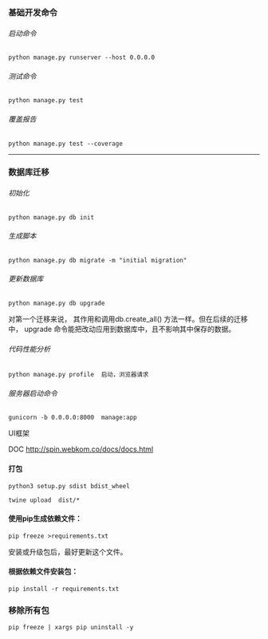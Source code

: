 ### 基础开发命令



###### 启动命令
```
python manage.py runserver --host 0.0.0.0
```

###### 测试命令
```
python manage.py test
```

###### 覆盖报告
```
python manage.py test --coverage
```

---
### 数据库迁移

###### 初始化
```
python manage.py db init
```

###### 生成脚本
```
python manage.py db migrate -m "initial migration"
```

###### 更新数据库
```
python manage.py db upgrade
```

对第一个迁移来说， 其作用和调用db.create_all() 方法一样。但在后续的迁移中，
upgrade 命令能把改动应用到数据库中，且不影响其中保存的数据。

###### 代码性能分析
```
python manage.py profile  启动，浏览器请求
```

###### 服务器启动命令
```
gunicorn -b 0.0.0.0:8000  manage:app
```


UI框架

DOC http://spin.webkom.co/docs/docs.html



#### 打包
```
python3 setup.py sdist bdist_wheel

twine upload  dist/*
```



#### 使用pip生成依赖文件：


```
pip freeze >requirements.txt
```



安装或升级包后，最好更新这个文件。

#### 根据依赖文件安装包：


```
pip install -r requirements.txt
```

### 移除所有包
```
pip freeze | xargs pip uninstall -y
```